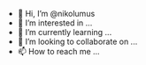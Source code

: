- 👋 Hi, I’m @nikolumus
- 👀 I’m interested in ...
- 🌱 I’m currently learning ...
- 💞️ I’m looking to collaborate on ...
- 📫 How to reach me ...

<!---<!DOCTYPE html>
<html>
<head>
  <title>Mi Sitio Web</title>
</head>
<body>
  <header>
    <h1>Bienvenido a mi sitio web</h1>
    <nav>
      <ul>
        <li><a href="#">Inicio</a></li>
        <li><a href="#">Acerca de</a></li>
        <li><a href="#">Contacto</a></li>
      </ul>
    </nav>
  </header>

  <main>
    <section>
      <h2>Acerca de mí</h2>
      <p>Hola, soy [tu nombre].</p>
    </section>

    <section>
      <h2>Contacto</h2>
      <p>Puedes contactarme en [tu correo electrónico].</p>
    </section>
  </main>

  <footer>
    <p>&copy; 2023 Mi Sitio Web. Todos los derechos reservados.</p>
  </footer>
</body>
</html>

nikolumus/nikolumus is a ✨ special ✨ repository because its `README.md` (this file) appears on your GitHub profile.
You can click the Preview link to take a look at your changes.
--->

